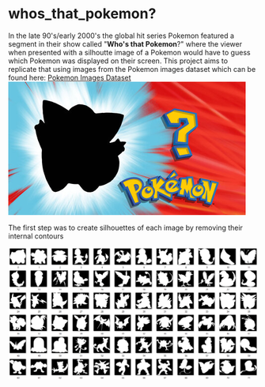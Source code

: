 # whos_that_pokemon?
In the late 90's/early 2000's the global hit series Pokemon featured a segment in their show called "**Who's that Pokemon**?" where the viewer when presented with a silhoutte image of a Pokemon would have to guess which Pokemon was displayed on their screen.
This project aims to replicate that using images from the Pokemon images dataset which can be found here:
[Pokemon Images Dataset](https://www.kaggle.com/kvpratama/pokemon-images-dataset)
![Pokemon Silhouette](https://github.com/JayJJamesJr/whos_that_pokemon/blob/main/pokemon_silhouette.jpg)

The first step was to create silhouettes of each image by removing their internal contours

![001](https://github.com/JayJJamesJr/whos_that_pokemon/blob/main/Screenshot%20(2).png)
